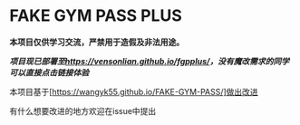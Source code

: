# FAKE GYM PASS PLUS

**本项目仅供学习交流，严禁用于造假及非法用途。**

***项目现已部署至<https://vensonlian.github.io/fgpplus/>，没有魔改需求的同学可以直接点击链接体验***

本项目基于[https://wangyk55.github.io/FAKE-GYM-PASS/]做出改进

有什么想要改进的地方欢迎在issue中提出
